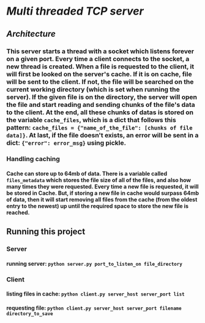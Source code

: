 # *Multi threaded TCP server*

## *Architecture*
### This server starts a thread with a socket which listens forever on a given port. Every time a client connects to the socket, a new thread is created. When a file is requested to the client, it will first be looked on the server's cache. If it is on cache, file will be sent to the client. If not, the file will be searched on the current working directory (which is set when running the server). If the given file is on the directory, the server will open the file and start reading and sending chunks of the file's data to the client. At the end, all these chunks of datas is stored on the variable `cache_files`, which is a dict that follows this pattern: `cache_files = {"name_of_the_file": [chunks of file data]}`.  At last, if the file doesn't exists, an error will be sent in a dict: `{"error": error_msg}` using pickle.

### Handling caching
#### Cache can store up to 64mb of data. There is a variable called `files_metadata` which stores the file size of all of the files, and also how many times they were requested. Every time a new file is requested, it will be stored in Cache. But, if storing a new file in cache would surpass 64mb of data, then it will start removing all files from the cache (from the oldest entry to the newest) up until the required space to store the new file is reached. 

## Running this project

### Server
#### running server: `python server.py port_to_listen_on file_directory`

### Client 
#### listing files in cache: `python client.py server_host server_port list`
#### requesting file: `python client.py server_host server_port filename directory_to_save`
